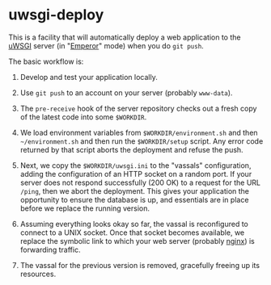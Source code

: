 # uwsgi-deploy

This is a facility that will automatically deploy a web application to
the [uWSGI](http://projects.unbit.it/uwsgi/) server (in
"[Emperor](http://uwsgi-docs.readthedocs.org/en/latest/Emperor.html)"
mode) when you do `git push`.

The basic workflow is:

  1. Develop and test your application locally.

  2. Use `git push` to an account on your server (probably `www-data`).

  3. The `pre-receive` hook of the server repository checks out a
  fresh copy of the latest code into some `$WORKDIR`.

  4. We load environment variables from `$WORKDIR/environment.sh` and
  then `~/environment.sh` and then run the `$WORKDIR/setup` script.
  Any error code returned by that script aborts the deployment and
  refuse the push.

  5. Next, we copy the `$WORKDIR/uwsgi.ini` to the "vassals"
  configuration, adding the configuration of an HTTP socket on a
  random port. If your server does not respond successfully (200 OK)
  to a request for the URL `/ping`, then we abort the deployment. This
  gives your application the opportunity to ensure the database is up,
  and essentials are in place before we replace the running version.

  6. Assuming everything looks okay so far, the vassal is reconfigured
  to connect to a UNIX socket. Once that socket becomes available, we
  replace the symbolic link to which your web server (probably
  [nginx](http://nginx.org/)) is forwarding traffic.

  7. The vassal for the previous version is removed, gracefully
  freeing up its resources.


